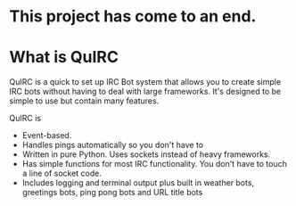 # This project has come to an end.

# What is QuIRC
QuIRC is a quick to set up IRC Bot system that allows you to create simple IRC bots
without having to deal with large frameworks. It's designed to be simple to use but contain many features.

QuIRC is

* Event-based.
* Handles pings automatically so you don't have to
* Written in pure Python. Uses sockets instead of heavy frameworks.
* Has simple functions for most IRC functionality. You don't have to touch a
  line of socket code.
* Includes logging and terminal output plus built in weather bots, greetings bots, ping pong bots and URL title bots

